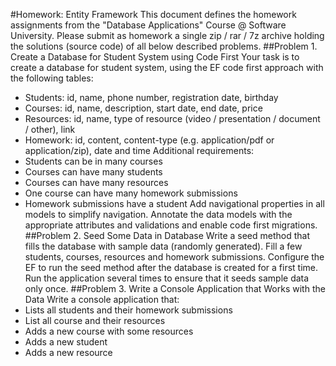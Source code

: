 #Homework: Entity Framework
This document defines the homework assignments from the "Database Applications" Course @ Software University. Please submit as homework a single zip / rar / 7z archive holding the solutions (source code) of all below described problems.
##Problem 1.	Create a Database for Student System using Code First
Your task is to create a database for student system, using the EF code first approach with the following tables:
- Students: id, name, phone number, registration date, birthday
- Courses: id, name, description, start date, end date, price
- Resources: id, name, type of resource (video / presentation / document / other), link
- Homework: id, content, content-type (e.g. application/pdf or application/zip), date and time
Additional requirements:
- Students can be in many courses
- Courses can have many students
- Courses can have many resources
- One course can have many homework submissions
- Homework submissions have a student
Add navigational properties in all models to simplify navigation. Annotate the data models with the appropriate attributes and validations and enable code first migrations.
##Problem 2.	Seed Some Data in Database
Write a seed method that fills the database with sample data (randomly generated). Fill a few students, courses, resources and homework submissions. Configure the EF to run the seed method after the database is created for a first time. Run the application several times to ensure that it seeds sample data only once.
##Problem 3.	Write a Console Application that Works with the Data
Write a console application that:
- Lists all students and their homework submissions
- List all course and their resources
- Adds a new course with some resources
- Adds a new student
- Adds a new resource

